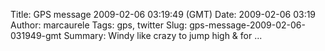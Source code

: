 Title: GPS message 2009-02-06 03:19:49 (GMT)
Date: 2009-02-06 03:19
Author: marcaurele
Tags: gps, twitter
Slug: gps-message-2009-02-06-031949-gmt
Summary: Windy like crazy to jump high &amp; for ...

<div id="gmap_20090205_191949" class="gmap"></div><script type="text/javascript">var gmap_20090205_191949={latitude:-46.5714,longitude:168.416,date:"2009-02-06 03:19:49 GMT",message:"Windy like crazy to jump high &amp; for almost 5 seconds. Maybe I should have switch to my small kite but too funny ;-)"};</script><script type="text/javascript" src="http://maps.google.com/maps?file=api&v=2&key=ABQIAAAAQAIOvERX26PIpIrh8sl_gRTtWEQBmOtJcMt1yzdnv7RWxqz1XxS_KYfmkM8Ye2Ypnzn4_F4H1HTKLQ"></script><script type="text/javascript" src="/sites/shakeyourlife.com/themes/syl_1_0/js/syl_googlemaps.js"></script></div>
